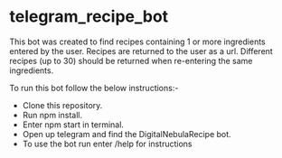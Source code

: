 # telegram_recipe_bot

This bot was created to find recipes containing 1 or more ingredients entered by the user.   Recipes are returned to the user as a url.  Different recipes (up to 30) should be returned when re-entering the same ingredients.

To run this bot follow the below instructions:-

- Clone this repository.
- Run npm install.
- Enter npm start in terminal.
- Open up telegram and find the DigitalNebulaRecipe bot.
- To use the bot run enter /help for instructions
